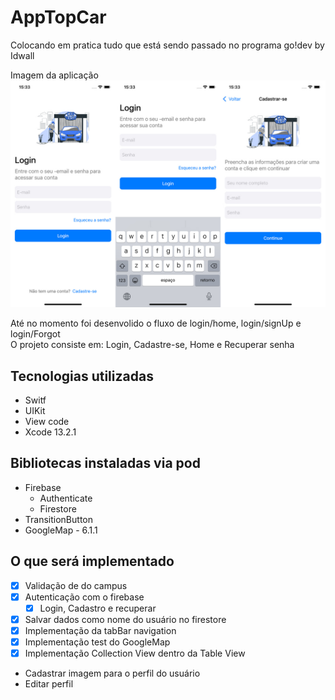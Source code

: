 # AppTopCar
Colocando em pratica tudo que está sendo passado no programa go!dev by Idwall

Imagem da aplicação
![imagem_fluxo_login](./.github/screens.jpg)

Até no momento foi desenvolido o fluxo de login/home, login/signUp e login/Forgot\
O projeto consiste em: Login, Cadastre-se, Home e Recuperar senha

## Tecnologias utilizadas
* Switf
* UIKit
* View code
* Xcode 13.2.1

## Bibliotecas instaladas via pod
* Firebase
    * Authenticate
    * Firestore
* TransitionButton
* GoogleMap - 6.1.1

## O que será implementado
- [x] Validação de do campus
- [x] Autenticação com o firebase
    - [x] Login, Cadastro e recuperar
- [x] Salvar dados como nome do usuário no firestore
- [x] Implementação da tabBar navigation
- [x] Implementação test do GoogleMap
- [x] Implementação Collection View dentro da Table View
* Cadastrar imagem para o perfil do usuário
* Editar perfil

